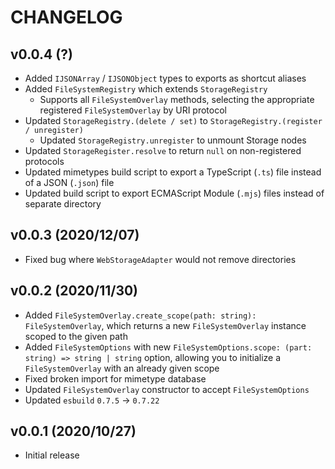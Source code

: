 # CHANGELOG

## v0.0.4 (?)

-   Added `IJSONArray` / `IJSONObject` types to exports as shortcut aliases
-   Added `FileSystemRegistry` which extends `StorageRegistry`
    -   Supports all `FileSystemOverlay` methods, selecting the appropriate registered `FileSystemOverlay` by URI protocol
-   Updated `StorageRegistry.(delete / set)` to `StorageRegistry.(register / unregister)`
    -   Updated `StorageRegistry.unregister` to unmount Storage nodes
-   Updated `StorageRegister.resolve` to return `null` on non-registered protocols
-   Updated mimetypes build script to export a TypeScript (`.ts`) file instead of a JSON (`.json`) file
-   Updated build script to export ECMAScript Module (`.mjs`) files instead of separate directory

## v0.0.3 (2020/12/07)

-   Fixed bug where `WebStorageAdapter` would not remove directories

## v0.0.2 (2020/11/30)

-   Added `FileSystemOverlay.create_scope(path: string): FileSystemOverlay`, which returns a new `FileSystemOverlay` instance scoped to the given path
-   Added `FileSystemOptions` with new `FileSystemOptions.scope: (part: string) => string | string` option, allowing you to initialize a `FileSystemOverlay` with an already given scope
-   Fixed broken import for mimetype database
-   Updated `FileSystemOverlay` constructor to accept `FileSystemOptions`
-   Updated `esbuild` `0.7.5` -> `0.7.22`

## v0.0.1 (2020/10/27)

-   Initial release
